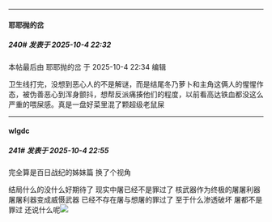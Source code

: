 ﻿
*****

####  耶耶抛的岔  
##### 240#       发表于 2025-10-4 22:32

 本帖最后由 耶耶抛的岔 于 2025-10-4 22:34 编辑 

卫生线打完，没想到恶心人的不是解谜，而是结尾冬乃萝卜和主角这俩人的惺惺作态，被伪善恶心到浑身颤抖，想帮反派痛揍他们的程度，以前看高达铁血都没这么严重的喂屎感。真是一盘好菜里混了颗超级老鼠屎


*****

####  wlgdc  
##### 241#       发表于 2025-10-4 22:55

完全算是百日战纪的姊妹篇 换了个视角 

结局什么的没什么好期待了 现实中屠已经不是罪过了 核武器作为终极的屠屠利器 屠屠利器变成威慑武器 已经不存在屠与想屠的罪过了 至于什么渗透破坏 屠都不是罪过 还说什么呢<img src="https://static.stage1st.com/image/smiley/face2017/009.gif" referrerpolicy="no-referrer">

